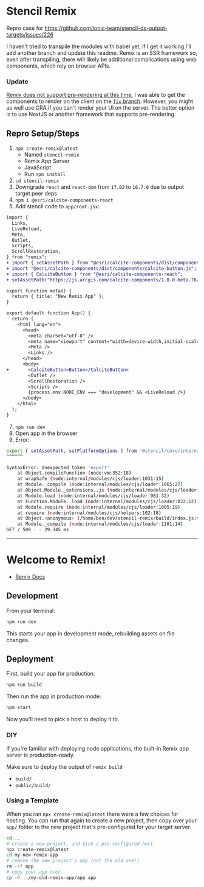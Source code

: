 # Stencil Remix
Repro case for https://github.com/ionic-team/stencil-ds-output-targets/issues/226

I haven't tried to transpile the modules with babel yet, if I get it working I'll add another branch and update this readme. Remix is an SSR framework so, even after transpiling, there will likely be additional complications using web components, which rely on browser APIs.

### Update
[Remix does not support pre-rendering at this time.](https://github.com/remix-run/remix/issues/179) I was able to get the components to render on the client on the [`fix` branch](https://github.com/benelan/stencil-remix/tree/fix#stencil-remix). However, you might as well use CRA if you can't render your UI on the server. The better option is to use NextJS or another framework that supports pre-rendering.


## Repro Setup/Steps

1. `npx create-remix@latest`
    - Named `stencil-remix`
    - Remix App Server
    - JavaScript
    - Run `npm install`
2. `cd stencil-remix`
3. Downgrade `react` and `react-dom` from `17.02` to `16.7.0` due to output target peer deps
4. `npm i @esri/calcite-components-react`
5.  Add stencil code to `app/root.jsx`:
``` diff
import {
  Links,
  LiveReload,
  Meta,
  Outlet,
  Scripts,
  ScrollRestoration,
} from "remix";
+ import { setAssetPath } from "@esri/calcite-components/dist/components";
+ import "@esri/calcite-components/dist/components/calcite-button.js";
+ import { CalciteButton } from "@esri/calcite-components-react";
+ setAssetPath("https://js.arcgis.com/calcite-components/1.0.0-beta.76/assets");

export function meta() {
  return { title: "New Remix App" };
}

export default function App() {
  return (
    <html lang="en">
      <head>
        <meta charSet="utf-8" />
        <meta name="viewport" content="width=device-width,initial-scale=1" />
        <Meta />
        <Links />
      </head>
      <body>
+       <CalciteButton>Button</CalciteButton>
        <Outlet />
        <ScrollRestoration />
        <Scripts />
        {process.env.NODE_ENV === "development" && <LiveReload />}
      </body>
    </html>
  );
}
```
7. `npm run dev`
8. Open app in the browser
9. Error:
```bash
export { setAssetPath, setPlatformOptions } from '@stencil/core/internal/client';
^^^^^^

SyntaxError: Unexpected token 'export'
    at Object.compileFunction (node:vm:352:18)
    at wrapSafe (node:internal/modules/cjs/loader:1031:15)
    at Module._compile (node:internal/modules/cjs/loader:1065:27)
    at Object.Module._extensions..js (node:internal/modules/cjs/loader:1153:10)
    at Module.load (node:internal/modules/cjs/loader:981:32)
    at Function.Module._load (node:internal/modules/cjs/loader:822:12)
    at Module.require (node:internal/modules/cjs/loader:1005:19)
    at require (node:internal/modules/cjs/helpers:102:18)
    at Object.<anonymous> (/home/ben/dev/stencil-remix/build/index.js:408:36)
    at Module._compile (node:internal/modules/cjs/loader:1101:14)
GET / 500 - - 29.345 ms
```


---

# Welcome to Remix!

- [Remix Docs](https://remix.run/docs)

## Development

From your terminal:

```sh
npm run dev
```

This starts your app in development mode, rebuilding assets on file changes.

## Deployment

First, build your app for production:

```sh
npm run build
```

Then run the app in production mode:

```sh
npm start
```

Now you'll need to pick a host to deploy it to.

### DIY

If you're familiar with deploying node applications, the built-in Remix app server is production-ready.

Make sure to deploy the output of `remix build`

- `build/`
- `public/build/`

### Using a Template

When you ran `npx create-remix@latest` there were a few choices for hosting. You can run that again to create a new project, then copy over your `app/` folder to the new project that's pre-configured for your target server.

```sh
cd ..
# create a new project, and pick a pre-configured host
npx create-remix@latest
cd my-new-remix-app
# remove the new project's app (not the old one!)
rm -rf app
# copy your app over
cp -R ../my-old-remix-app/app app
```
